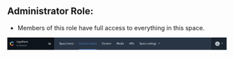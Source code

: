 ## Administrator Role:
  - Members of this role have full access to everything in this space.

![Editor View](./images/adminView.png)